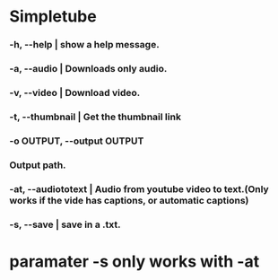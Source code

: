 # Simpletube

### -h, --help      |      show a help message.
### -a, --audio     |      Downloads only audio.
### -v, --video     |      Download video.
### -t, --thumbnail |      Get the thumbnail link
### -o OUTPUT, --output OUTPUT
###                      Output path.
### -at, --audiototext  |  Audio from youtube video to text.(Only works if the vide has captions, or automatic captions)
### -s, --save      |      save in a .txt.

# paramater -s only works with -at
